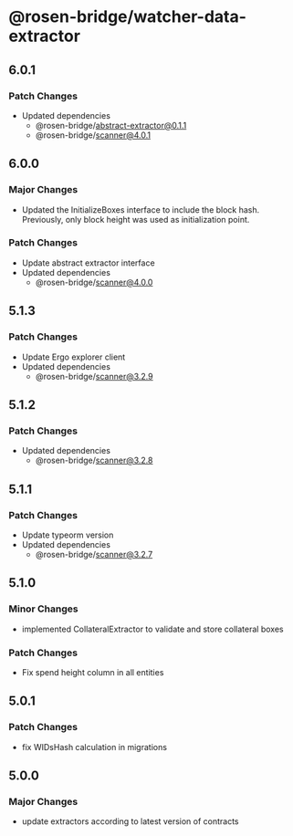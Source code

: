 # @rosen-bridge/watcher-data-extractor

## 6.0.1

### Patch Changes

- Updated dependencies
  - @rosen-bridge/abstract-extractor@0.1.1
  - @rosen-bridge/scanner@4.0.1

## 6.0.0

### Major Changes

- Updated the InitializeBoxes interface to include the block hash. Previously, only block height was used as initialization point.

### Patch Changes

- Update abstract extractor interface
- Updated dependencies
  - @rosen-bridge/scanner@4.0.0

## 5.1.3

### Patch Changes

- Update Ergo explorer client
- Updated dependencies
  - @rosen-bridge/scanner@3.2.9

## 5.1.2

### Patch Changes

- Updated dependencies
  - @rosen-bridge/scanner@3.2.8

## 5.1.1

### Patch Changes

- Update typeorm version
- Updated dependencies
  - @rosen-bridge/scanner@3.2.7

## 5.1.0

### Minor Changes

- implemented CollateralExtractor to validate and store collateral boxes

### Patch Changes

- Fix spend height column in all entities

## 5.0.1

### Patch Changes

- fix WIDsHash calculation in migrations

## 5.0.0

### Major Changes

- update extractors according to latest version of contracts
